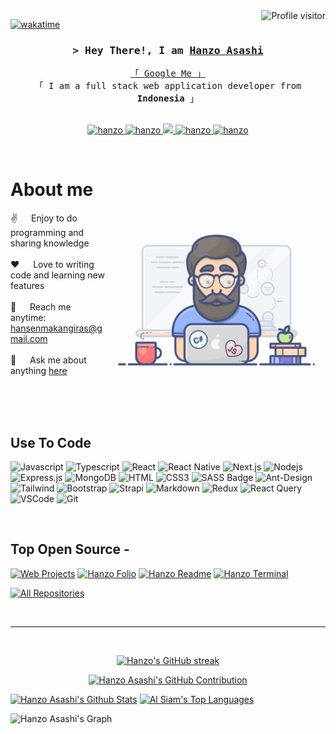 <!--
<h2 align="center">
  Welcome to Hanzo Asashi World!
  <img src="https://media.giphy.com/media/hvRJCLFzcasrR4ia7z/giphy.gif" width="28">
</h2>
-->

<!--
<p align="center">
  <a href="https://github.com/hanzo-asashi"><img src="https://readme-typing-svg.herokuapp.com/?lines=Self%20Taught%20Programmer;Front%20End%20Developer;1.5%2B%20years%20of%20coding%20experience;Always%20learning%20new%20things&center=true&width=380&height=45"></a>
</p>

 -->

<a href="https://komarev.com/ghpvc/?username=hanzo-asashi">
  <img align="right" src="https://komarev.com/ghpvc/?username=hanzo-asashi&label=Visitors&color=0e75b6&style=flat" alt="Profile visitor" />
</a>


[![wakatime](https://wakatime.com/badge/user/ec63a24b-bc7f-4f53-bf2c-865f1d8cb813/project/679f7fc2-9d48-4e70-ae2f-355bec997b8c.svg)](https://wakatime.com/badge/user/ec63a24b-bc7f-4f53-bf2c-865f1d8cb813/project/679f7fc2-9d48-4e70-ae2f-355bec997b8c)

<!-- Intro  -->
<h3 align="center">
        <samp>&gt; Hey There!, I am
                <b><a target="_blank" href="https://hanzoasashi.com">Hanzo Asashi</a></b>
        </samp>
</h3>


<p align="center"> 
  <samp>
    <a href="https://www.google.com/search?q=hansen+makangiras">「 Google Me 」</a>
    <br>
    「 I am a full stack web application developer from <b>Indonesia</b> 」
    <br>
    <br>
  </samp>
</p>

<p align="center">
 <a href="https://hanzoasashi.com" target="blank">
  <img src="https://img.shields.io/badge/Website-DC143C?style=for-the-badge&logo=medium&logoColor=white" alt="hanzo" />
 </a>
 <a href="https://linkedin.com/in/hansen-makangiras-6b76b254 target="_blank">
  <img src="https://img.shields.io/badge/LinkedIn-0077B5?style=for-the-badge&logo=linkedin&logoColor=white" alt="hanzo"/>
 </a>
 <!-- <a href="https://dev.to/alsiam" target="_blank">
  <img src="https://img.shields.io/badge/dev.to-0A0A0A?style=for-the-badge&logo=dev.to&logoColor=white" alt="alsiam" />
 </a> -->
 <a href="https://twitter.com/hansenkibow" target="_blank">
  <img src="https://img.shields.io/badge/Twitter-1DA1F2?style=for-the-badge&logo=twitter&logoColor=white" />
 </a>
 <a href="https://instagram.com/hansen.makangiras" target="_blank">
  <img src="https://img.shields.io/badge/Instagram-fe4164?style=for-the-badge&logo=instagram&logoColor=white" alt="hanzo" />
 </a> 
 <a href="https://facebook.com/hansenmakangiras" target="_blank">
  <img src="https://img.shields.io/badge/Facebook-20BEFF?&style=for-the-badge&logo=facebook&logoColor=white" alt="hanzo"  />
  </a> 
</p>
<br />

<!-- About Section -->
 # About me
 
<p>
 <img align="right" width="350" src="/assets/programmer.gif" alt="Coding gif" />
  
 ✌️ &emsp; Enjoy to do programming and sharing knowledge <br/><br/>
 ❤️ &emsp; Love to writing code and learning new features<br/><br/>
 📧 &emsp; Reach me anytime: hansenmakangiras@gmail.com<br/><br/>
 💬 &emsp; Ask me about anything [here](https://github.com/hanzo-asashi/issues)

</p>

<br/>
<br/>
<br/>

## Use To Code

![Javascript](https://img.shields.io/badge/Javascript-F0DB4F?style=for-the-badge&labelColor=black&logo=javascript&logoColor=F0DB4F)
![Typescript](https://img.shields.io/badge/Typescript-007acc?style=for-the-badge&labelColor=black&logo=typescript&logoColor=007acc)
![React](https://img.shields.io/badge/-React-61DBFB?style=for-the-badge&labelColor=black&logo=react&logoColor=61DBFB)
![React Native](https://img.shields.io/badge/React_Native-20232A?style=for-the-badge&logo=react&logoColor=61DAFB)
![Next.js](https://img.shields.io/badge/next.js-000000?style=for-the-badge&logo=nextdotjs&logoColor=white)
![Nodejs](https://img.shields.io/badge/Nodejs-3C873A?style=for-the-badge&labelColor=black&logo=node.js&logoColor=3C873A)
![Express.js](https://img.shields.io/badge/Express.js-000000?style=for-the-badge&logo=express&logoColor=white)
![MongoDB](https://img.shields.io/badge/MongoDB-4EA94B?style=for-the-badge&logo=mongodb&logoColor=white)
![HTML](https://img.shields.io/badge/HTML5-E34F26?style=for-the-badge&logo=html5&logoColor=white)
![CSS3](https://img.shields.io/badge/CSS3-1572B6?style=for-the-badge&logo=css3&logoColor=white)
![SASS Badge](https://img.shields.io/badge/Sass-CC6699?style=for-the-badge&logo=sass&logoColor=white)
![Ant-Design](https://img.shields.io/badge/AntDesign-0170FE?style=for-the-badge&logo=antdesign&logoColor=white)
![Tailwind](https://img.shields.io/badge/Tailwind_CSS-092749?style=for-the-badge&logo=tailwindcss&logoColor=06B6D4&labelColor=000000)
![Bootstrap](https://img.shields.io/badge/Bootstrap-563D7C?style=for-the-badge&logo=bootstrap&logoColor=white)
![Strapi](https://img.shields.io/badge/strapi-2E7EEA?style=for-the-badge&logo=strapi&logoColor=white)
![Markdown](https://img.shields.io/badge/Markdown-000000?style=for-the-badge&logo=markdown&logoColor=white)
![Redux](https://img.shields.io/badge/Redux-593D88?style=for-the-badge&logo=redux&logoColor=white)
![React Query](https://img.shields.io/badge/-React_Query-FF4154?style=for-the-badge&logo=react%20query&logoColor=white)
![VSCode](https://img.shields.io/badge/Visual_Studio-0078d7?style=for-the-badge&logo=visual%20studio&logoColor=white)
![Git](https://img.shields.io/badge/Git-F05032?style=for-the-badge&logo=git&logoColor=white)

<br/>

## Top Open Source -
[![Web Projects](https://github-readme-stats.vercel.app/api/pin/?username=hanzo-asashi&repo=laravel-bpjs-bridging&border_color=7F3FBF&bg_color=0D1117&title_color=C9D1D9&text_color=8B949E&icon_color=7F3FBF)](https://github.com/hanzo-asashi/laravel-bpjs-bridging)
[![Hanzo Folio](https://github-readme-stats.vercel.app/api/pin/?username=hanzo-asashi&repo=bpjs-bridging&border_color=7F3FBF&bg_color=0D1117&title_color=C9D1D9&text_color=8B949E&icon_color=7F3FBF)](https://github.com/hanzo-asashi/bpjs-bridging)
[![Hanzo Readme](https://github-readme-stats.vercel.app/api/pin/?username=hanzo-asashi&repo=hanzo-asashi&border_color=7F3FBF&bg_color=0D1117&title_color=C9D1D9&text_color=8B949E&icon_color=7F3FBF)](https://github.com/hanzo-asashi/hanzo-asashi)
[![Hanzo Terminal](https://github-readme-stats.vercel.app/api/pin/?username=hanzo-asashi&repo=hanzo-asashi.github.io&border_color=7F3FBF&bg_color=0D1117&title_color=C9D1D9&text_color=8B949E&icon_color=7F3FBF)](https://github.com/hanzo-asashi/hanzo-asashi.github.io)

<p align="left">
  <a href="https://github.com/hanzo-asashi?tab=repositories" target="_blank"><img alt="All Repositories" title="All Repositories" src="https://img.shields.io/badge/-All%20Repos-2962FF?style=for-the-badge&logo=koding&logoColor=white"/></a>
</p>

<br/>
<hr/>
<br/>

<p align="center">
  <a href="https://github.com/hanzo-asashi">
    <img src="https://github-readme-streak-stats.herokuapp.com/?user=hanzo-asashi&theme=radical&border=7F3FBF&background=0D1117" alt="Hanzo's GitHub streak"/>
  </a>
</p>

<p align="center">
  <a href="https://github.com/hanzo-asashi">
    <img src="https://github-profile-summary-cards.vercel.app/api/cards/profile-details?username=hanzo-asashi&theme=radical" alt="Hanzo Asashi's GitHub Contribution"/>
  </a>
</p>

<a> 
    <a href="https://github.com/hanzo-asashi"><img alt="Hanzo Asashi's Github Stats" src="https://denvercoder1-github-readme-stats.vercel.app/api?username=hanzo-asashi&show_icons=true&count_private=true&theme=react&border_color=7F3FBF&bg_color=0D1117&title_color=F85D7F&icon_color=F8D866" height="192px" width="49.5%"/></a>
  <a href="https://github.com/hanzo-asashi"><img alt="Al Siam's Top Languages" src="https://denvercoder1-github-readme-stats.vercel.app/api/top-langs/?username=hanzo-asashi&langs_count=8&layout=compact&theme=react&border_color=7F3FBF&bg_color=0D1117&title_color=F85D7F&icon_color=F8D866" height="192px" width="49.5%"/></a>
  <br/>
</a>


![Hanzo Asashi's Graph](https://github-readme-activity-graph.vercel.app/graph?username=hanzo-asashi&custom_title=Al%20Siam's%20GitHub%20Activity%20Graph&bg_color=0D1117&color=7F3FBF&line=7F3FBF&point=7F3FBF&area_color=FFFFFF&title_color=FFFFFF&area=true)

